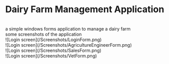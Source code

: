 # Dairy Farm Management Application #
<br>
a simple windows forms application to manage a dairy farm
<br>
some screenshots of the application <br>
![Login screen](/Screenshots/LoginForm.png) <br>
![Login screen](/Screenshots/AgricultureEngineerForm.png) <br>
![Login screen](/Screenshots/SalesForm.png) <br>
![Login screen](/Screenshots/VetForm.png) <br>